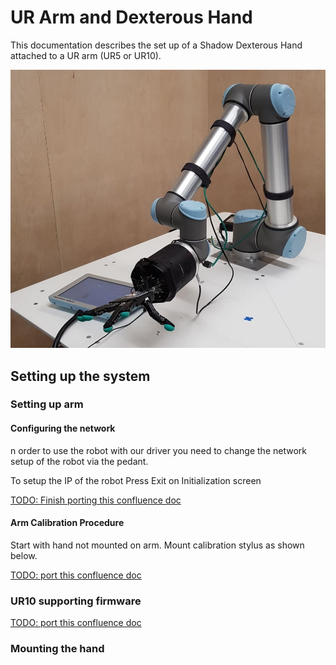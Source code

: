 # UR Arm and Dexterous Hand 

This documentation describes the set up of a Shadow Dexterous Hand attached to a UR arm (UR5 or UR10).

![desktop_icon](../img/UR10_hand_E.jpeg)

## Setting up the system 

### Setting up arm

#### Configuring the network

n order to use the robot with our driver you need to change the network setup of the robot via the pedant. 

To setup the IP of the robot Press Exit on Initialization screen

[TODO: Finish porting this confluence doc](https://shadowrobot.atlassian.net/wiki/spaces/SDSR/pages/435421185/Network+setup+on+UR+robot?atlOrigin=eyJpIjoiYmVlOWMxNDhhNzdkNGMzZmE1Nzg5MWMyOTgzNGI4YTEiLCJwIjoiYyJ9)

#### Arm Calibration Procedure

Start with hand not mounted on arm. Mount calibration stylus as shown below.

[TODO: port this confluence doc](https://shadowrobot.atlassian.net/wiki/spaces/SDSR/pages/98074625/Arm+Calibration+Procedure?atlOrigin=eyJpIjoiNGE0YmNlN2VhMDBlNGY5ZDk0OGIwNzg2NTAwOGZjNDkiLCJwIjoiYyJ9)

### UR10 supporting firmware

[TODO: port this confluence doc](https://shadowrobot.atlassian.net/wiki/spaces/SDSR/pages/371687449/UR10+Supported+firmware?atlOrigin=eyJpIjoiOTJhNmE0MzZmMzQyNDM0NmExMGUxODcxM2MyNzBkOTciLCJwIjoiYyJ9)

### Mounting the hand

